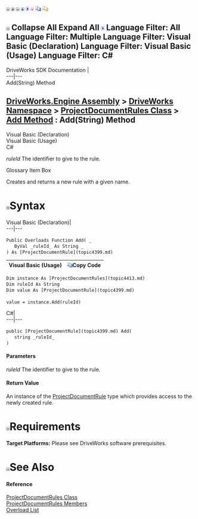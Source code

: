 ![](dotnetimages/collapse.gif) ![](dotnetimages/expand.gif) ![](dotnetimages/collapse.gif) ![](dotnetimages/expand.gif) ![](dotnetimages/drpdown.gif) ![](dotnetimages/drpdown_orange.gif) ![](dotnetimages/copycode.gif) ![](dotnetimages/copycodeHighlight.gif)

![](dotnetimages/collapse.gif) Collapse All Expand All ![](dotnetimages/drpdown.gif) Language Filter: All  Language Filter: Multiple  Language Filter: Visual Basic (Declaration) Language Filter: Visual Basic (Usage) Language Filter: C#  
---  
DriveWorks SDK Documentation  |   
---|---  
Add(String) Method   
  
[DriveWorks.Engine Assembly](topic2156.md) > [DriveWorks Namespace](topic2159.md) > [ProjectDocumentRules Class](topic4413.md) > [Add Method](topic4419.md) : Add(String) Method  
---  
  
Visual Basic (Declaration)    
Visual Basic (Usage)    
C# 

_ruleId_
    The identifier to give to the rule.

Glossary Item Box

Creates and returns a new rule with a given name. 

# ![](dotnetimages/collapse.gif)Syntax

Visual Basic (Declaration)|   
---|---  
      
    
    Public Overloads Function Add( _
       ByVal _ruleId_ As String _
    ) As [ProjectDocumentRule](topic4399.md)  
  
Visual Basic (Usage)| ![](dotnetimages/copycode.gif)Copy Code  
---|---  
      
    
    Dim instance As [ProjectDocumentRules](topic4413.md)
    Dim ruleId As String
    Dim value As [ProjectDocumentRule](topic4399.md)
     
    value = instance.Add(ruleId)  
  
C#|   
---|---  
      
    
    public [ProjectDocumentRule](topic4399.md) Add( 
       string _ruleId_
    )  
  
#### Parameters

 _ruleId_
    The identifier to give to the rule.

#### Return Value

An instance of the [ProjectDocumentRule](topic4399.md) type which provides access to the newly created rule.

# ![](dotnetimages/collapse.gif)Requirements

**Target Platforms:** Please see DriveWorks software prerequisites.

# ![](dotnetimages/collapse.gif)See Also

#### Reference

[ProjectDocumentRules Class](topic4413.md)   
[ProjectDocumentRules Members](topic4414.md)   
[Overload List](topic4419.md)



